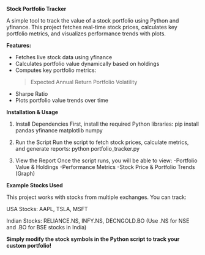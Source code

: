 **Stock Portfolio Tracker**

A simple tool to track the value of a stock portfolio using Python and yfinance. This project fetches real-time stock prices, calculates key portfolio metrics, and visualizes performance trends with plots.

**Features:**
- Fetches live stock data using yfinance
- Calculates portfolio value dynamically based on holdings
- Computes key portfolio metrics:
   >Expected Annual Return
   >Portfolio Volatility
- Sharpe Ratio
- Plots portfolio value trends over time
  
**Installation & Usage**

1. Install Dependencies
First, install the required Python libraries:
pip install pandas yfinance matplotlib numpy

3. Run the Script
Run the script to fetch stock prices, calculate metrics, and generate reports:
python portfolio_tracker.py

4. View the Report
Once the script runs, you will be able to view:
-Portfolio Value & Holdings
-Performance Metrics
-Stock Price & Portfolio Trends (Graph)

**Example Stocks Used**

This project works with stocks from multiple exchanges. You can track:

USA Stocks: AAPL, TSLA, MSFT

Indian Stocks: RELIANCE.NS, INFY.NS, DECNGOLD.BO
(Use .NS for NSE and .BO for BSE stocks in India)

**Simply modify the stock symbols in the Python script to track your custom portfolio!** 

